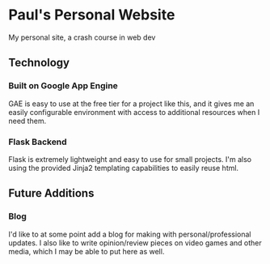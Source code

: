 # Paul's Personal Website
My personal site, a crash course in web dev

## Technology
### Built on Google App Engine
GAE is easy to use at the free tier for a project like this, and it gives me an easily configurable environment with access to additional resources when I need them.

### Flask Backend
Flask is extremely lightweight and easy to use for small projects.  I'm also using the provided Jinja2 templating capabilities to easily reuse html.

## Future Additions
### Blog
I'd like to at some point add a blog for making with personal/professional updates. I also like to write opinion/review pieces on video games and other media, which I may be able to put here as well.
